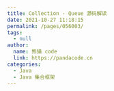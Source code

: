 ```yaml
---
title: Collection - Queue 源码解读
date: 2021-10-27 11:18:15
permalink: /pages/056003/
tags: 
  - null
author: 
  name: 熊猫 code
  link: https://pandacode.cn
categories: 
  - Java
  - Java 集合框架
---
```

